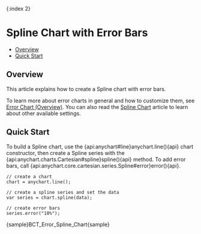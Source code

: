 {:index 2}
# Spline Chart with Error Bars

* [Overview](#overview)
* [Quick Start](#quick_start)

## Overview

This article explains how to create a Spline chart with error bars.

To learn more about error charts in general and how to customize them, see [Error Chart (Overview)](Overview). You can also read the [Spline Chart](../Spline_Chart) article to learn about other available settings.

## Quick Start

To build a Spline chart, use the {api:anychart#line}anychart.line(){api} chart constructor, then create a Spline series with the {api:anychart.charts.Cartesian#spline}spline(){api} method. To add error bars, call {api:anychart.core.cartesian.series.Spline#error}error(){api}.

```
// create a chart
chart = anychart.line();

// create a spline series and set the data
var series = chart.spline(data);

// create error bars
series.error("10%");
```

{sample}BCT\_Error\_Spline\_Chart{sample}
